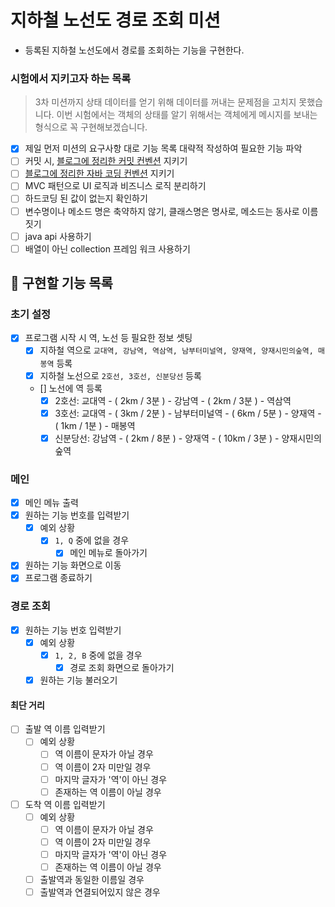 # 지하철 노선도 경로 조회 미션
- 등록된 지하철 노선도에서 경로를 조회하는 기능을 구현한다.

### 시험에서 지키고자 하는 목록

> 3차 미션까지 상태 데이터를 얻기 위해 데이터를 꺼내는 문제점을 고치지 못했습니다.
이번 시험에서는 객체의 상태를 알기 위해서는 객체에게 메시지를 보내는 형식으로 꼭 구현해보겠습니다.

- [x]  제일 먼저 미션의 요구사항 대로 기능 목록 대략적 작성하여 필요한 기능 파악
- [ ]  커밋 시, [블로그에 정리한 커밋 컨벤션](https://velog.io/@new_wisdom/Clean-Coding-Commit-Message-Conventions) 지키기
- [ ]  [블로그에 정리한 자바 코딩 컨벤션](https://velog.io/@new_wisdom/JAVA-Google-Java-Style-Guide-%EB%B2%88%EC%97%AD) 지키기
- [ ]  MVC 패턴으로 UI 로직과 비즈니스 로직 분리하기
- [ ]  하드코딩 된 값이 없는지 확인하기
- [ ]  변수명이나 메소드 명은 축약하지 않기, 클래스명은 명사로, 메소드는 동사로 이름 짓기
- [ ]  java api 사용하기
- [ ]  배열이 아닌 collection 프레임 워크 사용하기

## 📃 구현할 기능 목록
### 초기 설정
- [x]  프로그램 시작 시 역, 노선 등 필요한 정보 셋팅
    - [x]  지하철 역으로 ```교대역, 강남역, 역삼역, 남부터미널역, 양재역, 양재시민의숲역, 매봉역``` 등록
    - [x]  지하철 노선으로 ```2호선, 3호선, 신분당선``` 등록
    - []  노선에 역 등록
    	- [x] 2호선: 교대역 - ( 2km / 3분 ) - 강남역 - ( 2km / 3분 ) - 역삼역
        - [x] 3호선: 교대역 - ( 3km / 2분 ) - 남부터미널역 - ( 6km / 5분 ) - 양재역 - ( 1km / 1분 ) - 매봉역
        - [x] 신분당선: 강남역 - ( 2km / 8분 ) - 양재역 - ( 10km / 3분 ) - 양재시민의숲역
       
### 메인 
- [x] 메인 메뉴 출력
- [x] 원하는 기능 번호를 입력받기 
    - [x]  예외 상황
        - [x]  ```1, Q```  중에 없을 경우
            - [x] 메인 메뉴로 돌아가기
- [x] 원하는 기능 화면으로 이동
- [x] 프로그램 종료하기
### 경로 조회
- [x]  원하는 기능 번호 입력받기
    - [x]  예외 상황 
        - [x]  ```1, 2, B```  중에 없을 경우
            - [x]  경로 조회 화면으로 돌아가기
    - [x]  원하는 기능 불러오기
#### 최단 거리
- [ ]  출발 역 이름 입력받기
    - [ ]  예외 상황 
        - [ ]  역 이름이 문자가 아닐 경우
        - [ ]  역 이름이 2자 미만일 경우
        - [ ]  마지막 글자가 '역'이 아닌 경우
        - [ ]  존재하는 역 이름이 아닐 경우
- [ ]  도착 역 이름 입력받기
    - [ ]  예외 상황 
        - [ ]  역 이름이 문자가 아닐 경우
        - [ ]  역 이름이 2자 미만일 경우
        - [ ]  마지막 글자가 '역'이 아닌 경우
        - [ ]  존재하는 역 이름이 아닐 경우
	- [ ]  출발역과 동일한 이름일 경우
	- [ ]  출발역과 연결되어있지 않은 경우